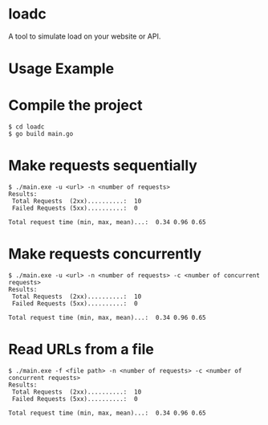 # loadc
A tool to simulate load on your website or API.

# Usage Example

# Compile the project
```console
$ cd loadc
$ go build main.go
```

# Make requests sequentially
```console
$ ./main.exe -u <url> -n <number of requests>
Results:
 Total Requests  (2xx)..........:  10
 Failed Requests (5xx)..........:  0

Total request time (min, max, mean)...:  0.34 0.96 0.65
```

# Make requests concurrently
```console
$ ./main.exe -u <url> -n <number of requests> -c <number of concurrent requests>
Results:
 Total Requests  (2xx)..........:  10
 Failed Requests (5xx)..........:  0

Total request time (min, max, mean)...:  0.34 0.96 0.65
```

# Read URLs from a file
```console
$ ./main.exe -f <file path> -n <number of requests> -c <number of concurrent requests>
Results:
 Total Requests  (2xx)..........:  10
 Failed Requests (5xx)..........:  0

Total request time (min, max, mean)...:  0.34 0.96 0.65
```
